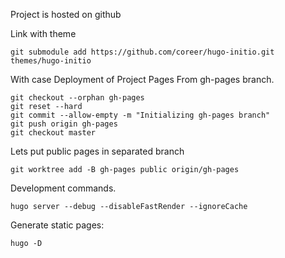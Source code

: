 Project is hosted on github

Link with theme
```
git submodule add https://github.com/coreer/hugo-initio.git themes/hugo-initio
```


With case Deployment of Project Pages From gh-pages branch.

```
git checkout --orphan gh-pages
git reset --hard
git commit --allow-empty -m "Initializing gh-pages branch"
git push origin gh-pages
git checkout master
```

Lets put public pages in separated branch
```
git worktree add -B gh-pages public origin/gh-pages
```

Development commands.
```
hugo server --debug --disableFastRender --ignoreCache
```

Generate static pages:
```
hugo -D
```